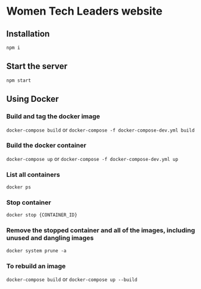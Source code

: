 # Women Tech Leaders website

## Installation
`npm i`

## Start the server
`npm start`

## Using Docker

### Build and tag the docker image
`docker-compose build` or `docker-compose -f docker-compose-dev.yml build`

### Build the docker container
`docker-compose up` or `docker-compose -f docker-compose-dev.yml up`

### List all containers
`docker ps`

### Stop container
`docker stop {CONTAINER_ID}`

### Remove the stopped container and all of the images, including unused and dangling images
`docker system prune -a`

### To rebuild an image
`docker-compose build` or `docker-compose up --build`
